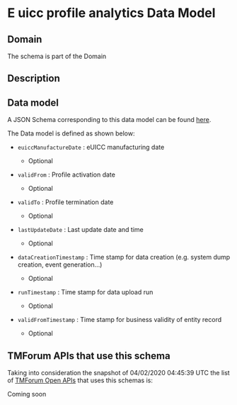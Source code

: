 # E uicc profile analytics Data Model

## Domain

The  schema is part of the  Domain

## Description



## Data model

A JSON Schema corresponding to this data model can be found
[here](https://github.com/tmforum-rand/schemas/blob/candidates/Analytics/eUICCProfileAnalytics.schema.json).

The Data model is defined as shown below:
- `euiccManufactureDate` : eUICC manufacturing date

  - Optional

- `validFrom` : Profile activation date

  - Optional

- `validTo` : Profile termination date

  - Optional

- `lastUpdateDate` : Last update date and time

  - Optional

- `dataCreationTimestamp` : Time stamp for data creation (e.g. system dump creation, event generation…)

  - Optional

- `runTimestamp` : Time stamp for data upload run

  - Optional

- `validFromTimestamp` : Time stamp for business validity of entity record

  - Optional





## TMForum APIs that use this schema

Taking into consideration the snapshot of 04/02/2020 04:45:39 UTC the list of [TMForum Open APIs](https://www.tmforum.org/open-apis/) that uses this schemas is:

Coming soon